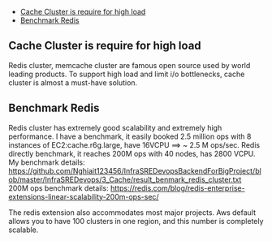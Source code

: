 - [Cache Cluster is require for high load](#cache_cluster_is_require_for_high_load)
- [Benchmark Redis](#benchmark_redis)

## Cache Cluster is require for high load  <a name="cache_cluster_is_require_for_high_load"></a>

Redis cluster, memcache cluster are famous open source used by world leading products. To support high load and limit
i/o bottlenecks, cache cluster is almost a must-have solution. </br>

## Benchmark Redis <a name="benchmark_redis"></a>

Redis cluster has extremely good scalability and extremely high performance. I have a benchmark, it easily booked 2.5
million ops with 8 instances of EC2:cache.r6g.large, have 16VCPU ==> ~ 2.5 M ops/sec. Redis directly benchmark, it
reaches
200M ops with 40 nodes, has 2800 VCPU.
My benchmark
details: https://github.com/Nghiait123456/InfraSREDevopsBackendForBigProject/blob/master/InfraSREDevops/3_Cache/result_benmark_redis_cluster.txt </br>
200M ops benchmark details: https://redis.com/blog/redis-enterprise-extensions-linear-scalability-200m-ops-sec/ </br>

The redis extension also accommodates most major projects. Aws default allows you to have 100 clusters in one region,
and this number is completely scalable. </br>